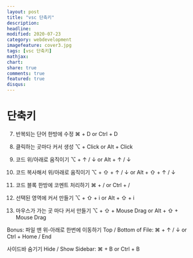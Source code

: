 ```yaml
---
layout: post
title: "vsc 단축키"
description: 
headline: 
modified: 2020-07-23
category: webdevelopment
imagefeature: cover3.jpg
tags: [vsc 단축키]
mathjax: 
chart: 
share: true
comments: true
featured: true
disqus:
---
```


# 단축키
7) 반복되는 단어 한방에 수정 ⌘ + D or Ctrl + D

6) 클릭하는 곳마다 커서 생성 ⌥ + Click or Alt + Click

5) 코드 위/아래로 움직이기 ⌥ + ↑ / ↓ or Alt + ↑ / ↓

4) 코드 복사해서 위/아래로 움직이기 ⌥ + ⇧ + ↑ / ↓ or Alt + ⇧ + ↑ / ↓

3) 코드 블록 한방에 코멘트 처리하기 ⌘ + / or Ctrl + /

2) 선택된 영역에 커서 만들기 ⌥ + ⇧ + i or Alt + ⇧ + i

1) 마우스가 가는 곳 마다 커서 만들기 ⌥ + ⇧ + Mouse Drag or Alt + ⇧ + Mouse Drag

Bonus: 파일 맨 위-아래로 한번에 이동하기 Top / Bottom of File: ⌘ + ↑ / ↓ or Ctrl + Home / End

사이드바 숨기기 Hide / Show Sidebar: ⌘ + B or Ctrl + B